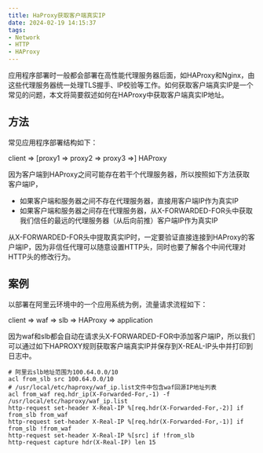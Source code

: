 ```yaml
---
title: HaProxy获取客户端真实IP
date: 2024-02-19 14:15:37
tags:
- Network
- HTTP
- HAProxy
---
```


应用程序部署时一般都会部署在高性能代理服务器后面，如HAProxy和Nginx，由这些代理服务器统一处理TLS握手、IP校验等工作。如何获取客户端真实IP是一个常见的问题，本文将简要叙述如何在HAProxy中获取客户端真实IP地址。

## 方法

常见应用程序部署结构如下：

client => [proxy1 => proxy2 => proxy3 =>] HAProxy

因为客户端到HAProxy之间可能存在若干个代理服务器，所以按照如下方法获取客户端IP，

- 如果客户端和服务器之间不存在代理服务器，直接用客户端IP作为真实IP
- 如果客户端和服务器之间存在代理服务器，从X-FORWARDED-FOR头中获取我们信任的最远的代理服务器（从后向前推）客户端IP作为真实IP

从X-FORWARDED-FOR头中提取真实IP时，一定要验证直接连接到HAProxy的客户端IP，因为非信任代理可以随意设置HTTP头，同时也要了解各个中间代理对HTTP头的修改行为。

## 案例

以部署在阿里云环境中的一个应用系统为例，流量请求流程如下：

client => waf => slb => HAProxy => application

因为waf和slb都会自动在请求头X-FORWARDED-FOR中添加客户端IP，所以我们可以通过如下HAPROXY规则获取客户端真实IP并保存到X-REAL-IP头中并打印到日志中。

```
# 阿里云slb地址范围为100.64.0.0/10
acl from_slb src 100.64.0.0/10
# /usr/local/etc/haproxy/waf_ip.list文件中包含waf回源IP地址列表
acl from_waf req.hdr_ip(X-Forwarded-For,-1) -f /usr/local/etc/haproxy/waf_ip.list
http-request set-header X-Real-IP %[req.hdr(X-Forwarded-For,-2)] if from_slb from_waf
http-request set-header X-Real-IP %[req.hdr(X-Forwarded-For,-1)] if from_slb !from_waf
http-request set-header X-Real-IP %[src] if !from_slb
http-request capture hdr(X-Real-IP) len 15
```